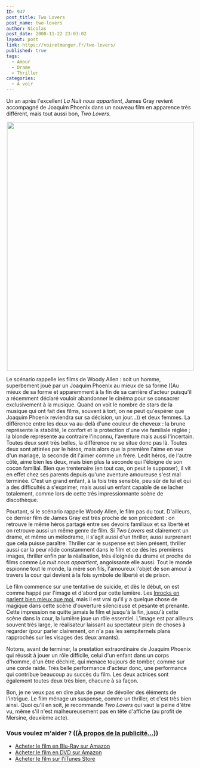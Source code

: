 ```yaml
---
ID: 947
post_title: Two Lovers
post_name: two-lovers
author: Nicolas
post_date: 2008-11-22 23:03:02
layout: post
link: https://voiretmanger.fr/two-lovers/
published: true
tags:
  - Amour
  - Drame
  - Thriller
categories:
  - À voir
---
```

<p>Un an après l'excellent <em>La Nuit nous appartient</em>, James Gray revient accompagné de Joaquim Phoenix dans un nouveau film en apparence très différent, mais tout aussi bon, <em>Two Lovers</em>.</p>
<p style="text-align: center;"><img class="size-full wp-image-946 aligncenter" title="twolovers1" src="http://nicolasfurno.com/blog/wp-content/uploads/2008/11/twolovers1.jpg" alt="" width="500" height="666" /></p>
<p>Le scénario rappelle les films de Woody Allen : soit un homme, superbement joué par un Joaquim Phoenix au mieux de sa forme ((Au mieux de sa forme et apparemment à la fin de sa carrière d'acteur puisqu'il a récemment déclaré vouloir abandonner le cinéma pour se consacrer exclusivement à la musique. Quand on voit le nombre de stars de la musique qui ont fait des films, souvent à tort, on ne peut qu'espérer que Joaquim Phoenix reviendra sur sa décision, un jour...)) et deux femmes. La différence entre les deux va au-delà d'une couleur de cheveux : la brune représente la stabilité, le confort et la protection d'une vie familiale réglée ; la blonde représente au contraire l'inconnu, l'aventure mais aussi l'incertain. Toutes deux sont très belles, la différence ne se situe donc pas là. Toutes deux sont attirées par le héros, mais alors que la première l'aime en vue d'un mariage, la seconde dit l'aimer comme un frère. Ledit héros, de l'autre côté, aime bien les deux, mais bien plus la seconde qui l'éloigne de son cocon familial. Bien que trentenaire (en tout cas, on peut le supposer), il vit en effet chez ses parents depuis qu'une aventure amoureuse s'est mal terminée. C'est un grand enfant, à la fois très sensible, peu sûr de lui et qui a des difficultés à s'exprimer, mais aussi un enfant capable de se lacher totalement, comme lors de cette très impressionnante scène de discothèque.</p>
<p>Pourtant, si le scénario rappelle Woody Allen, le film pas du tout. D'ailleurs, ce dernier film de James Gray est très proche de son précédent : on retrouve le même héros partagé entre ses devoirs familiaux et sa liberté et on retrouve aussi un même genre de film. Si <em>Two Lovers</em> est clairement un drame, et même un mélodrame, il s'agit aussi d'un thriller, aussi surprenant que cela puisse paraître. Thriller car le suspense est bien présent, thriller aussi car la peur rôde constamment dans le film et ce dès les premières images, thriller enfin par la réalisation, très éloignée du drame et proche de films comme <em>La nuit nous appartient</em>, angoissante elle aussi. Tout le monde espionne tout le monde, la mère son fils, l'amoureux l'objet de son amour à travers la cour qui devient à la fois symbole de liberté et de prison.</p>
<p>Le film commence sur une tentative de suicide, et dès le début, on est comme happé par l'image et d'abord par cette lumière. Les <a href="http://www.lesinrocks.com/cine/cinema-article/critique/two-lovers/">Inrocks en parlent bien mieux que moi</a>, mais il est vrai qu'il y a quelque chose de magique dans cette scène d'ouverture silencieuse et pesante et prenante. Cette impression ne quitte jamais le film et jusqu'à la fin, jusqu'à cette scène dans la cour, la lumière joue un rôle essentiel. L'image est par ailleurs souvent très large, le réalisateur laissant au spectateur plein de choses à regarder (pour parler clairement, on n'a pas les sempiternels plans rapprochés sur les visages des deux amants).</p>
<p>Notons, avant de terminer, la prestation extraordinaire de Joaquim Phoenix qui réussit à jouer un rôle difficile, celui d'un enfant dans un corps d'homme, d'un être déchiré, qui menace toujours de tomber, comme sur une corde raide. Très belle performance d'acteur donc, une performance qui contribue beaucoup au succès du film. Les deux actrices sont également toutes deux très bien, chacune à sa façon.</p>
<p></p>
<p>Bon, je ne veux pas en dire plus de peur de dévoiler des éléments de l'intrigue. Le film ménage un suspense, comme un thriller, et c'est très bien ainsi. Quoi qu'il en soit, je recommande <em>Two Lovers</em> qui vaut la peine d'être vu, même s'il n'est malheureusement pas en tête d'affiche (au profit de Mersine, deuxième acte).</p>

<div class="amazon">
<h3>Vous voulez m'aider ? ((<a href="https://voiretmanger.fr/soutien/">À propos de la publicité…</a>))</h3>
<ul>
	<li><a href="http://www.amazon.fr/gp/product/B006LNAA6Y/ref=as_li_ss_tl?ie=UTF8&tag=leblogdenic07-21&linkCode=as2&camp=1642&creative=19458&creativeASIN=B006LNAA6Y">Acheter le film en Blu-Ray sur Amazon</a></li>
	<li><a href="http://www.amazon.fr/gp/product/B001S3QU6G/ref=as_li_ss_tl?ie=UTF8&tag=leblogdenic07-21&linkCode=as2&camp=1642&creative=19458&creativeASIN=B001S3QU6G">Acheter le film en DVD sur Amazon</a></li>
	<li><a href="http://itunes.apple.com/fr/movie/two-lovers-vf/id422566262">Acheter le film sur l'iTunes Store</a></li>
</ul>
</div>